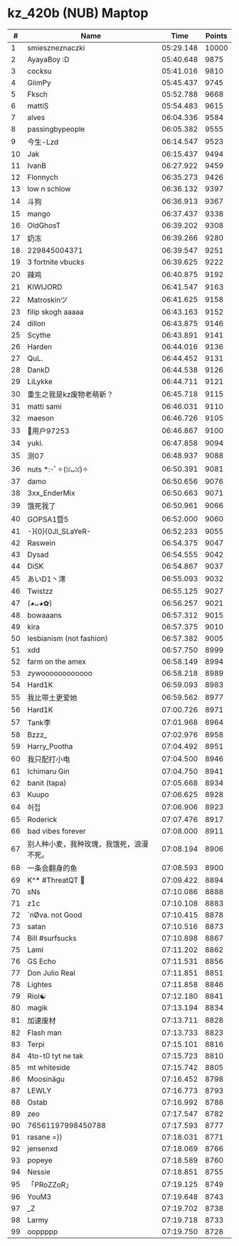 # kz_420b (NUB) Maptop

|  # | Name | Time | Points |
|-------------- | -------------- | -------------- | -------------- | 
| 1 | smieszneznaczki | 05:29.148 | 10000 | 
| 2 | AyayaBoy :D | 05:40.648 | 9875 | 
| 3 | cocksu | 05:41.016 | 9810 | 
| 4 | GiimPy | 05:45.437 | 9745 | 
| 5 | Fksch | 05:52.788 | 9668 | 
| 6 | mattiS | 05:54.483 | 9615 | 
| 7 | alves | 06:04.336 | 9584 | 
| 8 | passingbypeople | 06:05.382 | 9555 | 
| 9 | 今生-Lzd | 06:14.547 | 9523 | 
| 10 | Jak | 06:15.437 | 9494 | 
| 11 | IvanB | 06:27.922 | 9459 | 
| 12 | Flonnych | 06:35.273 | 9426 | 
| 13 | low n schlow | 06:36.132 | 9397 | 
| 14 | 斗狗 | 06:36.913 | 9367 | 
| 15 | mango | 06:37.437 | 9338 | 
| 16 | OldGhosT | 06:39.202 | 9308 | 
| 17 | 奶冻 | 06:39.266 | 9280 | 
| 18 | 229845004371 | 06:39.547 | 9251 | 
| 19 | 3 fortnite vbucks | 06:39.625 | 9222 | 
| 20 | 辣鸡 | 06:40.875 | 9192 | 
| 21 | KIWIJORD | 06:41.547 | 9163 | 
| 22 | Matroskinツ | 06:41.625 | 9158 | 
| 23 | filip skogh aaaaa | 06:43.163 | 9152 | 
| 24 | dillon | 06:43.875 | 9146 | 
| 25 | Scythe | 06:43.891 | 9141 | 
| 26 | Harden | 06:44.016 | 9136 | 
| 27 | QuL. | 06:44.452 | 9131 | 
| 28 | DankD | 06:44.538 | 9126 | 
| 29 | LiLykke | 06:44.711 | 9121 | 
| 30 | 重生之我是kz废物老萌新？ | 06:45.718 | 9115 | 
| 31 | matti sami | 06:46.031 | 9110 | 
| 32 | maeson | 06:46.726 | 9105 | 
| 33 | 用户97253 | 06:46.867 | 9100 | 
| 34 | yuki. | 06:47.858 | 9094 | 
| 35 | 测07 | 06:48.937 | 9088 | 
| 36 | nuts *:･ﾟ✧(ꈍᴗꈍ)✧ | 06:50.391 | 9081 | 
| 37 | damo | 06:50.656 | 9076 | 
| 38 | 3xx_EnderMix | 06:50.663 | 9071 | 
| 39 | 饿死我了 | 06:50.961 | 9066 | 
| 40 | GOPSA1暨5 | 06:52.000 | 9060 | 
| 41 | -}{0}{0JI_SLaYeR- | 06:52.233 | 9055 | 
| 42 | Raswein | 06:54.375 | 9047 | 
| 43 | Dysad | 06:54.555 | 9042 | 
| 44 | DiSK | 06:54.867 | 9037 | 
| 45 | あいD1丶澪 | 06:55.093 | 9032 | 
| 46 | Twistzz | 06:55.125 | 9027 | 
| 47 | (◕ᴗ◕✿) | 06:56.257 | 9021 | 
| 48 | bowaaans | 06:57.312 | 9015 | 
| 49 | kira | 06:57.375 | 9010 | 
| 50 | lesbianism (not fashion) | 06:57.382 | 9005 | 
| 51 | xdd | 06:57.750 | 8999 | 
| 52 | farm on the amex | 06:58.149 | 8994 | 
| 53 | zywoooooooooooo | 06:58.218 | 8989 | 
| 54 | Hard1K | 06:59.093 | 8983 | 
| 55 | 我比带土更爱她 | 06:59.562 | 8977 | 
| 56 | Hard1K | 07:00.726 | 8971 | 
| 57 | Tank李 | 07:01.968 | 8964 | 
| 58 | Bzzz_ | 07:02.976 | 8958 | 
| 59 | Harry_Pootha | 07:04.492 | 8951 | 
| 60 | 我只配打小电 | 07:04.500 | 8946 | 
| 61 | Ichimaru Gin | 07:04.750 | 8941 | 
| 62 | banit (tapa) | 07:05.668 | 8934 | 
| 63 | Kuupo | 07:06.625 | 8928 | 
| 64 | 허접 | 07:06.906 | 8923 | 
| 65 | Roderick | 07:07.476 | 8917 | 
| 66 | bad vibes forever | 07:08.000 | 8911 | 
| 67 | 别人种小麦，我种玫瑰，我饿死，浪漫不死。 | 07:08.194 | 8906 | 
| 68 | 一条会翻身的鱼 | 07:08.593 | 8900 | 
| 69 | K^* #ThreatQT 🥓 | 07:09.422 | 8894 | 
| 70 | sNs | 07:10.086 | 8888 | 
| 71 | z1c | 07:10.108 | 8883 | 
| 72 | `nØva. not Good | 07:10.415 | 8878 | 
| 73 | satan | 07:10.516 | 8873 | 
| 74 | Bill #surfsucks | 07:10.898 | 8867 | 
| 75 | Lami | 07:11.202 | 8862 | 
| 76 | GS Echo | 07:11.531 | 8856 | 
| 77 | Don Julio Real | 07:11.851 | 8851 | 
| 78 | Lightes | 07:11.858 | 8846 | 
| 79 | Riol☯ | 07:12.180 | 8841 | 
| 80 | magik | 07:13.194 | 8834 | 
| 81 | 加速废材 | 07:13.711 | 8828 | 
| 82 | Flash man | 07:13.733 | 8823 | 
| 83 | Terpi | 07:15.101 | 8816 | 
| 84 | 4to-t0 tyt ne tak | 07:15.723 | 8810 | 
| 85 | mt whiteside | 07:15.742 | 8805 | 
| 86 | Moosinägu | 07:16.452 | 8798 | 
| 87 | LEWLY | 07:16.773 | 8793 | 
| 88 | Ostab | 07:16.992 | 8788 | 
| 89 | zeo | 07:17.547 | 8782 | 
| 90 | 76561197998450788 | 07:17.593 | 8777 | 
| 91 | rasane =)) | 07:18.031 | 8771 | 
| 92 | jensenxd | 07:18.069 | 8766 | 
| 93 | popeye | 07:18.589 | 8760 | 
| 94 | Nessie | 07:18.851 | 8755 | 
| 95 | 「PRoZZoR」 | 07:19.125 | 8749 | 
| 96 | YouM3 <CS2 Enjoyer> | 07:19.648 | 8743 | 
| 97 | _Z | 07:19.702 | 8738 | 
| 98 | Larmy | 07:19.718 | 8733 | 
| 99 | ooppppp | 07:19.750 | 8728 | 

